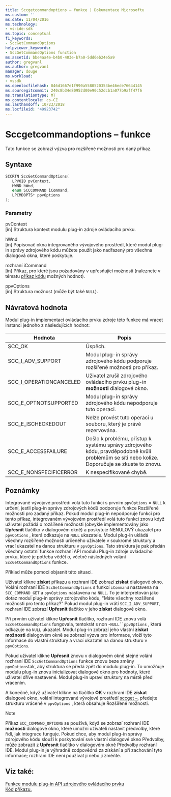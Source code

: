 ```yaml
---
title: Sccgetcommandoptions – funkce | Dokumentace Microsoftu
ms.custom: ''
ms.date: 11/04/2016
ms.technology:
- vs-ide-sdk
ms.topic: conceptual
f1_keywords:
- SccGetCommandOptions
helpviewer_keywords:
- SccGetCommandOptions function
ms.assetid: bbe4aa4e-b4b0-403e-b7a0-5dd6eb24e5a9
author: gregvanl
ms.author: gregvanl
manager: douge
ms.workload:
- vssdk
ms.openlocfilehash: 846d1667e1f990a5580520353be46ede76644145
ms.sourcegitcommit: 240c8b34e80952d00e90c52dcb1a077b9aff47f6
ms.translationtype: MT
ms.contentlocale: cs-CZ
ms.lasthandoff: 10/23/2018
ms.locfileid: "49923742"
---
```

# <a name="sccgetcommandoptions-function"></a>Sccgetcommandoptions – funkce
Tato funkce se zobrazí výzva pro rozšířené možnosti pro daný příkaz.  
  
## <a name="syntax"></a>Syntaxe  
  
```cpp  
SCCRTN SccGetCommandOptions(  
   LPVOID pvContext,  
   HWND hWnd,  
   enum SCCCOMMAND iCommand,  
   LPCMDOPTS* ppvOptions  
);  
```  
  
### <a name="parameters"></a>Parametry  
 pvContext  
 [in] Struktura kontext modulu plug-in zdroje ovládacího prvku.  
  
 hWnd  
 [in] Popisovač okna integrovaného vývojového prostředí, které modul plug-in správy zdrojového kódu můžete použít jako nadřazený pro všechna dialogová okna, které poskytuje.  
  
 rozhraní iCommand  
 [in] Příkaz, pro které jsou požadovány v upřesňující možnosti (naleznete v tématu [příkaz kódu](../extensibility/command-code-enumerator.md) možných hodnot).  
  
 ppvOptions  
 [in] Struktura možnost (může být také `NULL`).  
  
## <a name="return-value"></a>Návratová hodnota  
 Modul plug-in implementaci ovládacího prvku zdroje této funkce má vracet instanci jednoho z následujících hodnot:  
  
|Hodnota|Popis|  
|-----------|-----------------|  
|SCC_OK|Úspěch.|  
|SCC_I_ADV_SUPPORT|Modul plug-in správy zdrojového kódu podporuje rozšířené možnosti pro příkaz.|  
|SCC_I_OPERATIONCANCELED|Uživatel zrušil zdrojového ovládacího prvku plug-in **možnosti** dialogové okno.|  
|SCC_E_OPTNOTSUPPORTED|Modul plug-in správy zdrojového kódu nepodporuje tuto operaci.|  
|SCC_E_ISCHECKEDOUT|Nelze provést tuto operaci u souboru, který je právě rezervována.|  
|SCC_E_ACCESSFAILURE|Došlo k problému, přístup k systému správy zdrojového kódu, pravděpodobně kvůli problémům se síti nebo kolize. Doporučuje se zkuste to znovu.|  
|SCC_E_NONSPECIFICERROR|K nespecifikované chybě.|  
  
## <a name="remarks"></a>Poznámky  
 Integrované vývojové prostředí volá tuto funkci s prvním `ppvOptions` = `NULL` k určení, jestli plug-in správy zdrojových kódů podporuje funkce Rozšířené možnosti pro zadaný příkaz. Pokud modul plug-in nepodporuje funkci pro tento příkaz, integrovaném vývojovém prostředí volá tuto funkci znovu když uživatel požádá o rozšířené možnosti (obvykle implementovány jako **Upřesnit** tlačítko v dialogovém okně) a poskytuje NENULOVÝ ukazatel pro `ppvOptions` , která odkazuje na `NULL` ukazatele. Modul plug-in ukládá všechny rozšířené možnosti určeného uživatele v soukromé struktury a vrací ukazatel na danou strukturu v `ppvOptions`. Tato struktura je pak předán všechny ostatní funkce rozhraní API modulu Plug-in zdroje ovládacího prvku, které je potřeba vědět o, včetně následných volání `SccGetCommandOptions` funkce.  
  
 Příklad může pomoci objasnit této situaci.  
  
 Uživatel klikne **získat** příkazu a rozhraní IDE zobrazí **získat** dialogové okno. Volání rozhraní IDE `SccGetCommandOptions` s funkcí `iCommand` nastavena na `SCC_COMMAND_GET` a `ppvOptions` nastavena na `NULL`. To je interpretován jako dotaz modul plug-in správy zdrojového kódu, "Máte všechny rozšířené možnosti pro tento příkaz?" Pokud modul plug-in vrátí `SCC_I_ADV_SUPPORT`, rozhraní IDE zobrazí **Upřesnit** tlačítko v jeho **získat** dialogové okno.  
  
 Při prvním uživatel klikne **Upřesnit** tlačítko, rozhraní IDE znovu volá `SccGetCommandOptions` fungovala, tentokrát s non -`NULL``ppvOptions` , která odkazuje na `NULL` ukazatel. Modul plug-in zobrazí jeho vlastní **získat možnosti** dialogovém okně se zobrazí výzva pro informace, vloží tyto informace do vlastní struktury a vrací ukazatel na danou strukturu v `ppvOptions`.  
  
 Pokud uživatel klikne **Upřesnit** znovu v dialogovém okně stejné volání rozhraní IDE `SccGetCommandOptions` funkce znovu beze změny `ppvOptions`tak, aby struktura se předá zpět do modulu plug-in. To umožňuje modulu plug-in znovu inicializovat dialogové okno pro hodnoty, které uživatel dříve nastavené. Modul plug-in upraví struktury na místě před vrácením.  
  
 A konečně, když uživatel klikne na tlačítko **OK** v rozhraní IDE **získat** dialogové okno, volání integrované vývojové prostředí [sccget –](../extensibility/sccget-function.md), předejte strukturu vrácené v `ppvOptions` , která obsahuje Rozšířené možnosti.  
  
> [!NOTE]
>  Příkaz `SCC_COMMAND_OPTIONS` se používá, když se zobrazí rozhraní IDE **možnosti** dialogové okno, které umožní uživateli nastavit předvolby, které řídí, jak integrace funguje. Pokud chce, aby modul plug-in správy zdrojového kódu slouží k poskytování své vlastní dialogové okno Předvolby, může zobrazit z **Upřesnit** tlačítko v dialogovém okně Předvolby rozhraní IDE. Modul plug-in je výhradně zodpovědná za získání a při zachování tyto informace; rozhraní IDE není používat ji nebo ji změňte.  
  
## <a name="see-also"></a>Viz také:  
 [Funkce modulu plug-in API zdrojového ovládacího prvku](../extensibility/source-control-plug-in-api-functions.md)   
 [Kód příkazu.](../extensibility/command-code-enumerator.md)